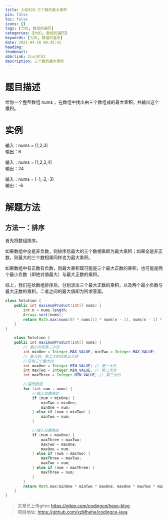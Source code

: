 ```yaml
---
title: 力扣628-三个数的最大乘积
pin: false
toc: false
icons: []
tags: [力扣, 数组的遍历]
categories: [力扣, 数组的遍历]
keywords: [力扣, 数组的遍历]
date: 2021-04-28 08:45:41
headimg: 
thumbnail: 
abbrlink: 2cac0fd2
description: 三个数的最大乘积
---
```



# 题目描述
给你一个整型数组 nums ，在数组中找出由三个数组成的最大乘积，并输出这个乘积。

# 实例


输入：nums = [1,2,3]      
输出：6           

输入：nums = [1,2,3,4]           
输出：24        
     
输入：nums = [-1,-2,-3]     
输出：-6     


# 解题方法

## 方法一：排序
首先将数组排序。

如果数组中全是非负数，则排序后最大的三个数相乘即为最大乘积；如果全是非正数，则最大的三个数相乘同样也为最大乘积。

如果数组中有正数有负数，则最大乘积既可能是三个最大正数的乘积，也可能是两个最小负数（即绝对值最大）与最大正数的乘积。

综上，我们在给数组排序后，分别求出三个最大正数的乘积，以及两个最小负数与最大正数的乘积，二者之间的最大值即为所求答案。


```java
class Solution {
    public int maximumProduct(int[] nums) {
        int n = nums.length;
        Arrays.sort(nums);
        return Math.max(nums[0] * nums[1] * nums[n - 1], nums[n - 1] * nums[n -2] * nums[n - 3]);
    }
}
```

```java
    class Solution {
    public int maximumProduct(int[] nums) {
        // 最小的和第二小的
        int minOne = Integer.MAX_VALUE, minTwo = Integer.MAX_VALUE;
        // 最大的、第二大的和第三大的
        //获取三个最大的
        int maxOne = Integer.MIN_VALUE; // 第一大的
        int maxTwo = Integer.MIN_VALUE; // 第二大的
        int maxThree = Integer.MIN_VALUE; // 第三大的

        //遍历数组
        for (int num : nums) {
            //插入位置确定
            if (num < minOne) {
                minTwo = minOne;
                minOne = num;
            } else if (num < minTwo) {
                minTwo = num;
            }

            //插入位置确定
            if (num > maxOne) {
                maxThree = maxTwo;
                maxTwo = maxOne;
                maxOne = num;
            } else if (num > maxTwo) {
                maxThree = maxTwo;
                maxTwo = num;
            } else if (num > maxThree) {
                maxThree = num;
            }
        }
        return Math.max(minOne * minTwo * maxOne, maxOne * maxTwo * maxThree);
    }
}
```



>文章已上传gitee https://gitee.com/codingce/hexo-blog   
>项目地址: https://github.com/xzMhehe/codingce-java